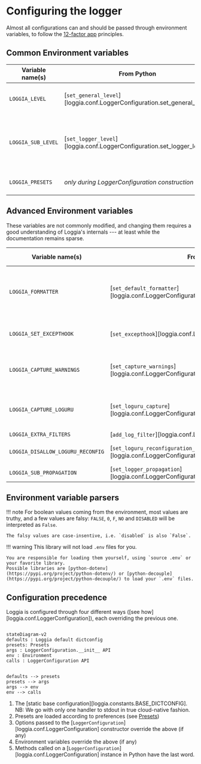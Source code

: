 # Configuring the logger

Almost all configurations can and should be passed through environment variables, to follow the [12-factor app](https://12factor.net/) principles.

## Common Environment variables

| Variable name(s)   | From Python                                                              | Default value | Description                                              |
|--------------------|--------------------------------------------------------------------------|---------------|----------------------------------------------------------|
| `LOGGIA_LEVEL`     | [`set_general_level`][loggia.conf.LoggerConfiguration.set_general_level] | `INFO`        | The log level number or name.                            |
| `LOGGIA_SUB_LEVEL` | [`set_logger_level`][loggia.conf.LoggerConfiguration.set_logger_level]   | `INFO`        | The log level number or name for any given named logger. |
| `LOGGIA_PRESETS`   | _only during LoggerConfiguration construction_                           | `prod`        | Preferences for Loggia [Presets](presets.md)             |

## Advanced Environment variables

These variables are not commonly modified, and changing them requires a good
understanding of Loggia's internals --- at least while the documentation remains
sparse.

| Variable name(s)                  | From Python                                                                                            | Default value | Description                                                                                        |
|-----------------------------------|--------------------------------------------------------------------------------------------------------|---------------|----------------------------------------------------------------------------------------------------|
| `LOGGIA_FORMATTER`                | [`set_default_formatter`][loggia.conf.LoggerConfiguration.set_default_formatter]                       | (unset)       | The fully qualified name of a `logging.Formatter` - see `loggia.formatters` for available options. |
| `LOGGIA_SET_EXCEPTHOOK`           | [`set_excepthook`][loggia.conf.LoggerConfiguration.set_excepthook]                                     | (unset)       | Whether the logger should set the `sys.excepthook`.                                                |
| `LOGGIA_CAPTURE_WARNINGS`         | [`set_capture_warnings`][loggia.conf.LoggerConfiguration.set_capture_warnings]                         | (unset)       | Whether the logger should capture warnings from the `warnings` module.                             |
| `LOGGIA_CAPTURE_LOGURU`           | [`set_loguru_capture`][loggia.conf.LoggerConfiguration.set_loguru_capture]                             | (unset)       | Whether the logger should capture logs emitted through loguru.                                     |
| `LOGGIA_EXTRA_FILTERS`            | [`add_log_filter`][loggia.conf.LoggerConfiguration.add_log_filter]                                     | (unset)       |
| `LOGGIA_DISALLOW_LOGURU_RECONFIG` | [`set_loguru_reconfiguration_block`][loggia.conf.LoggerConfiguration.set_loguru_reconfiguration_block] | (unset)       | Explicitely allow loguru to be reconfigured.                                                       |
| `LOGGIA_SUB_PROPAGATION`          | [`set_logger_propagation`][loggia.conf.LoggerConfiguration.set_logger_propagation]                     | (unset)       |


## Environment variable parsers

!!! note
    For boolean values coming from the environment, most values are truthy, and a few
    values are falsy: `FALSE`, `0`, `F`, `NO` and `DISABLED` will be interpreted as `False`.

    The falsy values are case-insentive, i.e. `disabled` is also `False`.


!!! warning
    This library will not load `.env` files for you.

    You are responsible for loading them yourself, using `source .env` or your favorite library.
    Possible libraries are [python-dotenv](https://pypi.org/project/python-dotenv/) or [python-decouple](https://pypi.org/project/python-decouple/) to load your `.env` files.

## Configuration precedence

Loggia is configured through four different ways ([see how][loggia.conf.LoggerConfiguration]), each overriding the previous one.

``` mermaid

stateDiagram-v2
defaults : Loggia default dictconfig
presets: Presets
args : LoggerConfiguration.__init__ API
env : Environment
calls : LoggerConfiguration API


defaults --> presets
presets --> args
args --> env
env --> calls
```

 1. The [static base configuration][loggia.constants.BASE_DICTCONFIG]. NB: We go with only one handler to stdout in true cloud-native fashion.
 2. Presets are loaded according to preferences (see [Presets](presets.md))
 3. Options passed to the [`LoggerConfiguration`][loggia.conf.LoggerConfiguration] constructor override the above (if any)
 4. Environment variables override the above (if any)
 5. Methods called on a [`LoggerConfiguration`][loggia.conf.LoggerConfiguration] instance in Python have the last word.
